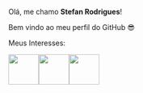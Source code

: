 Olá, me chamo **Stefan Rodrigues**!

Bem vindo ao meu perfil do GitHub :sunglasses:

Meus Interesses:

<img loading="lazy" src="https://cdn.jsdelivr.net/gh/devicons/devicon@latest/icons/python/python-original-wordmark.svg" width="60" height="60"/><img loading="lazy" src="https://cdn.jsdelivr.net/gh/devicons/devicon@latest/icons/networkx/networkx-original-wordmark.svg" width="60" height="60" /><img loading="lazy" src="https://cdn.jsdelivr.net/gh/devicons/devicon@latest/icons/go/go-original-wordmark.svg" width="60" height="60" />
          
                    
<!--
**stefanrodrigues/stefanrodrigues** is a ✨ _special_ ✨ repository because its `README.md` (this file) appears on your GitHub profile.

Here are some ideas to get you started:

- 🔭 I’m currently working on ...
- 🌱 I’m currently learning ...
- 👯 I’m looking to collaborate on ...
- 🤔 I’m looking for help with ...
- 💬 Ask me about ...
- 📫 How to reach me: ...
- 😄 Pronouns: ...
- ⚡ Fun fact: ...
-->
